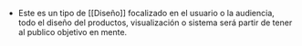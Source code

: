 - Este es un tipo de [[Diseño]] focalizado en el usuario o la audiencia, todo el diseño del productos, visualización o sistema será partir de tener al publico objetivo en mente.